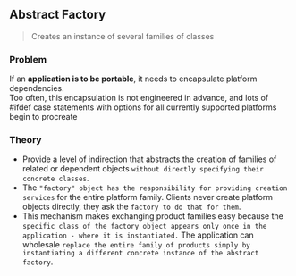 ## Abstract Factory

> Creates an instance of several families of classes

### Problem

If an **application is to be portable**, it needs to encapsulate platform dependencies. <br>
Too often, this encapsulation is not engineered in advance, and lots of #ifdef case statements with options for all currently supported platforms begin to procreate

### Theory

- Provide a level of indirection that abstracts the creation of families of related or dependent objects `without directly specifying their concrete classes`.
- The `"factory" object has the responsibility for providing creation services` for the entire platform family. Clients never create platform objects directly, they ask the `factory to do that for them`.
- This mechanism makes exchanging product families easy because the `specific class of the factory object appears only once in the application - where it is instantiated.` The application can wholesale `replace the entire family of products simply by instantiating a different concrete instance of the abstract factory`.
